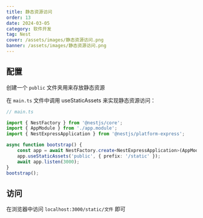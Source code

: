 ```yaml
---
title: 静态资源访问
order: 13
date: 2024-03-05
category: 软件开发
tag: Nest
cover: /assets/images/静态资源访问.png
banner: /assets/images/静态资源访问.png
---
```


## 配置

创建一个 `public` 文件夹用来存放静态资源

在 `main.ts` 文件中调用 useStaticAssets 来实现静态资源访问：

```typescript
// main.ts

import { NestFactory } from '@nestjs/core';
import { AppModule } from './app.module';
import { NestExpressApplication } from '@nestjs/platform-express';

async function bootstrap() {
    const app = await NestFactory.create<NestExpressApplication>(AppModule);
    app.useStaticAssets('public', { prefix: '/static' });
    await app.listen(3000);
}
bootstrap();
```

## 访问

在浏览器中访问 `localhost:3000/static/文件` 即可
